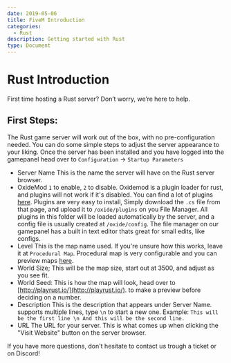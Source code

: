 ```yaml
---
date: 2019-05-06
title: FiveM Introduction
categories:
  - Rust
description: Getting started with Rust
type: Document
---
```


# Rust Introduction
First time hosting a Rust server? Don’t worry, we’re here to help.

## First Steps:
The Rust game server will work out of the box, with no pre-configuration needed.
You can do some simple steps to adjust the server appearance to your liking.
Once the server has been installed and you have logged into the gamepanel head over to  `Configuration` -> `Startup Parameters`

* Server Name
This is the name the server will have on the Rust server browser.
* OxideMod
`1` to enable, `2` to disable.
Oxidemod is a plugin loader for rust, and plugins will not work if it's disabled.
You can find a lot of plugins [here](https://umod.org/plugins). Plugins are very easy to install, 
Simply download the `.cs` file from that page, and upload it to `/oxide/plugins` on you File Manager. 
All plugins in this folder will be loaded automatically by the server, and a config file is usually created at `/oxide/config`. 
The file manager on our gamepanel has a built in text editor thats great for small edits, like configs.
* Level
This is the map name used. If you're unsure how this works, leave it at `Procedural Map`. 
Procedural map is very configurable and you can preview maps [here](http://playrust.io/). 
* World Size; This will be the map size, start out at 3500, and adjust as you see fit.
* World Seed: This is how the map will look, head over to [http://playrust.io/](http://playrust.io/). to make a preview before deciding on a number.
* Description
This is the description that appears under Server Name. supports multiple lines, type `\n` to start a new one.
Example: `This will be the first line \n And this will be the second line.`
* URL
The URL for your server. This is what comes up when clicking the "Visit Website" button on the server browser.

If you have more questions, don't hesitate to contact us trough a ticket or on Discord!